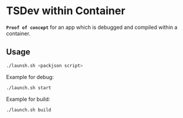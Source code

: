 # TSDev within Container

**`Proof of concept`** for an app which is debugged and compiled within a container.

## Usage

```bash
./launsh.sh <packjson script>
```

Example for debug:

```bash
./launch.sh start
```


Example for build:

```bash
./launch.sh build
```
